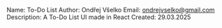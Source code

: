 Name: To-Do List
Author: Ondřej Všelko
Email: ondrejvselko@gmail.com
Description: A To-Do List UI made in React 
Created: 29.03.2025